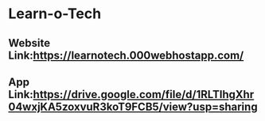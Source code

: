# Learn-o-Tech

## Website Link:https://learnotech.000webhostapp.com/
## App Link:https://drive.google.com/file/d/1RLTlhgXhr04wxjKA5zoxvuR3koT9FCB5/view?usp=sharing
